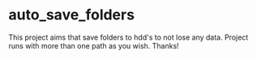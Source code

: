# auto_save_folders

This project aims that save folders to hdd's to not lose any data.
Project runs with more than one path as you wish. Thanks!
